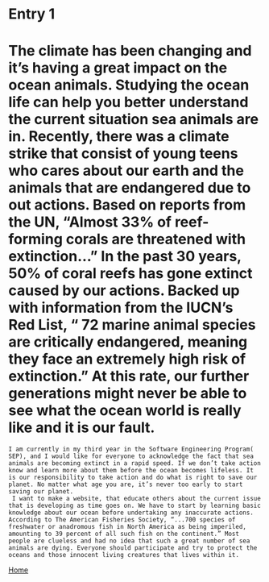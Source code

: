 # Entry 1

#	The climate has been changing and it’s having a great impact on the ocean animals. Studying the ocean life can help you better understand the current situation sea animals are in. Recently, there was a climate strike that consist of young teens who cares about our earth and the animals that are endangered due to out actions. Based on reports from the UN, “Almost 33% of reef-forming corals are threatened with extinction…” In the past 30 years, 50% of coral reefs has gone extinct caused by our actions. Backed up with information from the IUCN’s Red List, “ 72 marine animal species are critically endangered, meaning they face an extremely high risk of extinction.” At this rate, our further generations might never be able to see what the ocean world is really like and it is our fault.
	I am currently in my third year in the Software Engineering Program( SEP), and I would like for everyone to acknowledge the fact that sea animals are becoming extinct in a rapid speed. If we don’t take action know and learn more about them before the ocean becomes lifeless. It is our responsibility to take action and do what is right to save our planet. No matter what age you are, it’s never too early to start saving our planet. 
	 I want to make a website, that educate others about the current issue that is developing as time goes on. We have to start by learning basic knowledge about our ocean before undertaking any inaccurate actions. According to The American Fisheries Society, “...700 species of freshwater or anadromous fish in North America as being imperiled, amounting to 39 percent of all such fish on the continent.” Most people are clueless and had no idea that such a great number of sea animals are dying. Everyone should participate and try to protect the oceans and those innocent living creatures that lives within it. 
	 
[Home](../README.md)

